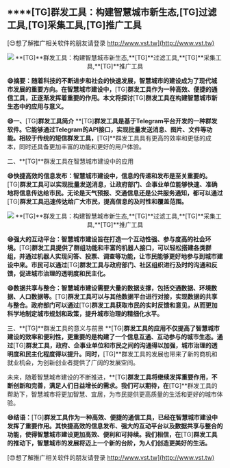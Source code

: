 ## ****[TG]**群发工具：构建智慧城市新生态,**[TG]**过滤工具,**[TG]**采集工具,**[TG]**推广工具**

[😍想了解推广相关软件的朋友请登录 http://www.vst.tw](http://www.vst.tw)

 <center><img src="https://vst.tw/MP4/tuiguang/png/7.png" alt="**[TG]**群发工具：构建智慧城市新生态,**[TG]**过滤工具,**[TG]**采集工具,**[TG]**推广工具"></center>

**😄摘要：随着科技的不断进步和社会的快速发展，智慧城市的建设成为了现代城市发展的重要方向。在智慧城市建设中，**[TG]**群发工具作为一种高效、便捷的通信工具，正逐渐发挥着重要的作用。本文将探讨**[TG]**群发工具在构建智慧城市新生态中的应用与意义。**

**😄一、**[TG]**群发工具简介**
**[TG]**群发工具是基于Telegram平台开发的一种群发软件。它能够通过Telegram的API接口，实现批量发送消息、图片、文件等功能。相较于传统的短信群发工具，**[TG]**群发工具具有更高的效率和更低的成本，同时还具备更加丰富的功能和更好的用户体验。

二、**[TG]**群发工具在智慧城市建设中的应用

**😄快捷高效的信息发布：智慧城市建设中，信息的传递和发布是至关重要的。**[TG]**群发工具可以实现批量发送消息，让政府部门、企事业单位能够快速、准确地将信息传达给市民。无论是天气预报、交通信息还是公共服务通知，都可以通过**[TG]**群发工具迅速传达给广大市民，提高信息的及时性和覆盖范围。**

 <center><img src="https://vst.tw/MP4/tuiguang/png/7.png" alt="**[TG]**群发工具：构建智慧城市新生态,**[TG]**过滤工具,**[TG]**采集工具,**[TG]**推广工具"></center>

**😄强大的互动平台：智慧城市建设旨在打造一个互动性强、参与度高的社会环境。**[TG]**群发工具提供了群组功能和丰富的机器人接口，可以轻松搭建各类群组，并通过机器人实现问答、投票、调查等功能，让市民能够更好地参与到城市建设中来。市民可以通过**[TG]**群发工具与政府部门、社区组织进行及时的沟通和反馈，促进城市治理的透明度和民主化。**

**😄数据共享与整合：智慧城市建设需要大量的数据支撑，包括交通数据、环境数据、人口数据等。**[TG]**群发工具可以与其他数据平台进行对接，实现数据的共享与整合。政府部门可以通过**[TG]**群发工具获取市民的实时反馈和意见，从而更加科学地制定城市规划和政策，提升城市治理的精细化水平。**

三、**[TG]**群发工具的意义与前景
**[TG]**群发工具的应用不仅提高了智慧城市建设的效率和便利性，更重要的是构建了一个信息互通、互动参与的城市生态。通过**[TG]**群发工具，政府、企事业单位和市民之间的沟通得以加强，城市治理的透明度和民主化程度得以提升。同时，**[TG]**群发工具的发展也带来了新的商机和就业机会，为创新创业者提供了广阔的发展空间。

未来，随着智慧城市建设的不断推进，**[TG]**群发工具将继续发挥重要作用，不断创新和完善，满足人们日益增长的需求。我们可以期待，在**[TG]**群发工具的帮助下，智慧城市将更加智慧、宜居，为市民提供更高质量的生活和更好的城市体验。

**😄结语：**[TG]**群发工具作为一种高效、便捷的通信工具，已经在智慧城市建设中发挥了重要作用。其快捷高效的信息发布、强大的互动平台以及数据共享与整合的功能，使得智慧城市建设更加高效、便利和可持续。我们相信，在**[TG]**群发工具的推动下，智慧城市的发展将迈上一个新的台阶，为人们创造更美好的生活。**

[😍想了解推广相关软件的朋友请登录 http://www.vst.tw](http://www.vst.tw)



